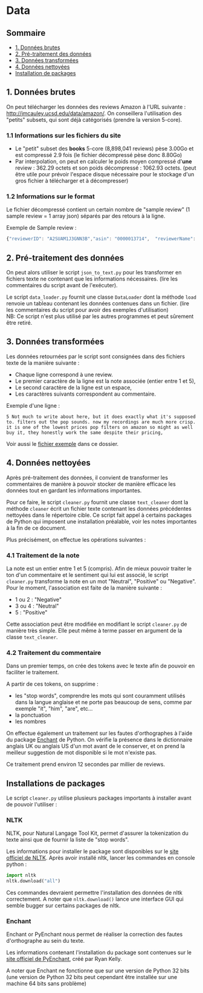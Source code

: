 # Data

## Sommaire
- [1. Données brutes](#1-donn%C3%A9es-brutes)
- [2. Pré-traitement des données](#2-pr%C3%A9-traitement-des-donn%C3%A9es)
- [3. Données transformées](#3-donn%C3%A9es-transform%C3%A9es)
- [4. Données nettoyées](#4-donn%C3%A9es-nettoy%C3%A9es)
- [Installation de packages](#installation-de-packages)

## 1. Données brutes
On peut télécharger les données des reviews Amazon à l'URL suivante : http://jmcauley.ucsd.edu/data/amazon/. On conseillera l'utilisation des "petits" subsets, qui sont déjà catégorisés (prendre la version 5-core).

### 1.1 Informations sur les fichiers du site
- Le "petit" subset des **books** 5-core (8,898,041 reviews) pèse 3.00Go et est compressé 2.9 fois (le fichier décompressé pèse donc 8.80Go)
- Par interpolation, on peut en calculer le poids moyen compressé d'**une** review : 362.29 octets et son poids décompressé : 1062.93 octets. (peut être utile pour prévoir l'espace disque nécessaire pour le stockage d'un gros fichier à télécharger et à décompresser)

### 1.2 Informations sur le format
Le fichier décompressé contient un certain nombre de "sample review" (1 sample review = 1 array json) séparés par des retours à la ligne.

Exemple de Sample review : 
```javascript
{"reviewerID": "A2SUAM1J3GNN3B","asin": "0000013714",  "reviewerName": "J. McDonald",  "helpful": [2, 3],  "reviewText": "I bought this for my husband who plays the piano.  He is having a wonderful time playing these old hymns.  The music  is at times hard to read because we think the book was published for singing from more than playing from.  Great purchase though!",  "overall": 5.0,  "summary": "Heavenly Highway Hymns",  "unixReviewTime": 1252800000,  "reviewTime": "09 13, 2009"}
```


## 2. Pré-traitement des données
On peut alors utiliser le script `json_to_text.py` pour les transformer en fichiers texte ne contenant que les informations nécessaires. (lire les commentaires du script avant de l'exécuter).

Le script `data_loader.py` fournit une classe `DataLoader` dont la méthode `load` renvoie un tableau contenant les données contenues dans un fichier. (lire les commentaires du script pour avoir des exemples d'utilisation)  
NB: Ce script n'est plus utilisé par les autres programmes et peut sûrement être retiré. 

## 3. Données transformées

Les données retournées par le script sont consignées dans des fichiers texte de la manière suivante : 

* Chaque ligne correspond à une review.
* Le premier caractère de la ligne est la note associée (entier entre 1 et 5),
* Le second caractère de la ligne est un espace,
* Les caractères suivants correspondent au commentaire.

Exemple d'une ligne :
```
5 Not much to write about here, but it does exactly what it's supposed to. filters out the pop sounds. now my recordings are much more crisp. it is one of the lowest prices pop filters on amazon so might as well buy it, they honestly work the same despite their pricing,
```

Voir aussi le [fichier exemple](./instruments.txt) dans ce dossier.


## 4. Données nettoyées

Après pré-traitement des données, il convient de transformer les commentaires de manière à pouvoir stocker de manière efficace les données tout en gardant les informations importantes. 

Pour ce faire, le script `cleaner.py` fournit une classe `text_cleaner` dont la méthode `cleaner` écrit un fichier texte contenant les données précédentes nettoyées dans le répertoire cible. Ce script fait appel à certains packages de Python qui imposent une installation préalable, voir les notes importantes à la fin de ce document. 

Plus précisément, on effectue les opérations suivantes : 

### 4.1 Traitement de la note 

La note est un entier entre 1 et 5 (compris). Afin de mieux pouvoir traiter le ton d'un commentaire et le sentiment qui lui est associé, le script `cleaner.py` transforme la note en un mot "Neutral", "Positive" ou "Negative". Pour le moment, l'association est faite de la manière suivante : 

- 1 ou 2 : "Negative"
- 3 ou 4 : "Neutral"
- 5 : "Positive"

Cette association peut être modifiée en modifiant le script `cleaner.py` de manière très simple. Elle peut même à terme passer en argument de la classe `text_cleaner`.

### 4.2 Traitement du commentaire 

Dans un premier temps, on crée des tokens avec le texte afin de pouvoir en faciliter le traitement.

A partir de ces tokens, on supprime : 
- les "stop words", comprendre les mots qui sont couramment utilisés dans la langue anglaise et ne porte pas beaucoup de sens, comme par exemple "it", "him", "are", etc...
- la ponctuation
- les nombres 

On effectue également un traitement sur les fautes d'orthographes à l'aide du package [Enchant](http://pythonhosted.org/pyenchant/tutorial.html) de Python. On vérifie la présence dans le dictionnaire anglais UK ou anglais US d'un mot avant de le conserver, et on prend la meilleur suggestion de mot disponible si le mot n'existe pas. 

Ce traitement prend environ 12 secondes par millier de reviews.

## Installations de packages

Le script `cleaner.py` utilise plusieurs packages importants à installer avant de pouvoir l'utiliser : 

### NLTK

NLTK, pour Natural Langage Tool Kit, permet d'assurer la tokenization du texte ainsi que de fournir la liste de "stop words".

Les informations pour installer le package sont disponibles sur le [site officiel de NLTK](http://www.nltk.org/install.html).
Après avoir installé nltk, lancer les commandes en console python : 

```python
import nltk
nltk.download("all")
```

Ces commandes devraient permettre l'installation des données de nltk correctement. A noter que `nltk.download()` lance une interface GUI qui semble bugger sur certains packages de nltk. 

### Enchant 

Enchant or PyEnchant nous permet de réaliser la correction des fautes d'orthographe au sein du texte. 

Les informations contenant l'installation du package sont contenues sur le [site officiel de PyEnchant](http://pythonhosted.org/pyenchant/tutorial.html), créé par Ryan Kelly. 

A noter que Enchant ne fonctionne que sur une version de Python 32 bits (une version de Python 32 bits peut cependant être installée sur une machine 64 bits sans problème)


